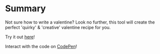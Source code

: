 # Summary
Not sure how to write a valentine? Look no further, this tool will create the perfect 'quirky' & 'creative' valentine recipe for you.

Try it out [here](https://marley.github.io/valentine-recipe/)!

Interact with the code on [CodePen](https://codepen.io/javanaut/pen/VwmPGYM)!
